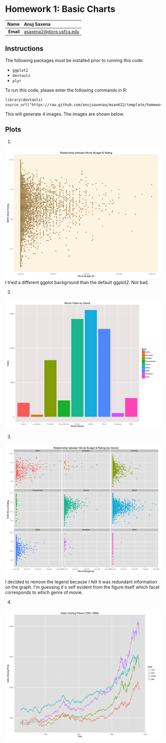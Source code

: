 Homework 1: Basic Charts
==============================

| **Name**  | Anuj Saxena  |
|----------:|:-------------|
| **Email** | asaxena2@dons.usfca.edu |

## Instructions ##

The following packages must be installed prior to running this code:

- `ggplot2`
- `devtools`
- `plyr`

To run this code, please enter the following commands in R:

```
library(devtools)
source_url("https://raw.github.com/anujsaxenaa/msan622/template/homework1/Homework.R")
```

This will generate 4 images. The images are shown below.


## Plots ##

1)
![IMAGE](hw1-scatter.png)
I tried a different ggplot background than the default ggplot2. Not bad. 
 
2)
![IMAGE](hw1-bar.png)

3)
![IMAGE](hw1-multiples.png)

I decided to remove the legend because I felt it was redundant information on the graph. I'm guessing it's self evident from the figure itself which facet
corresponds to which genre of movie.

4)
![IMAGE](hw1-multiline.png)



